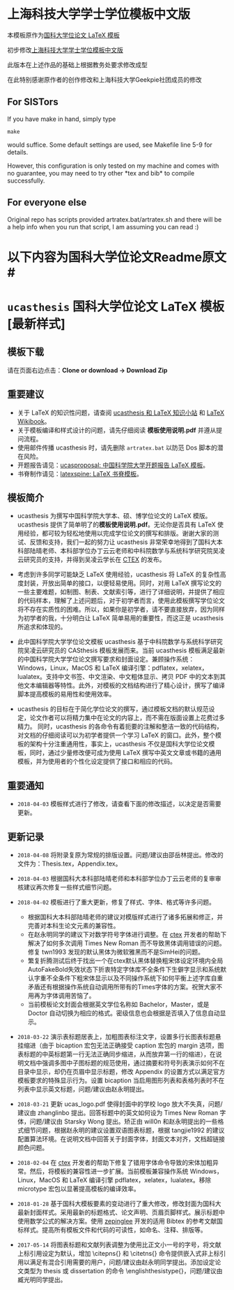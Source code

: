 # 上海科技大学学士学位模板中文版
  本模板原作为[国科大学位论文 LaTeX 模板](https://github.com/mohuangrui/ucasthesis) 

  初步修改[上海科技大学学士学位模板中文版](https://github.com/ShanghaitechGeekPie/ctexthesis)

  此版本在上述作品的基础上根据教务处要求修改成型

  在此特别感谢原作者的创作修改和上海科技大学Geekpie社团成员的修改

## For SISTors 

If you have make in hand, simply type

`make`

would suffice. Some default settings are used, see Makefile line 5-9 for details.

However, this configuration is only tested on my machine and comes with no guarantee, you may need to try other \*tex and bib\* to compile successfully.

## For everyone else

Original repo has scripts provided artratex.bat/artratex.sh and there will be a help info when you run that script, I am assuming you can read :)

# 以下内容为国科大学位论文Readme原文#

# `ucasthesis` 国科大学位论文 LaTeX 模板 [最新样式]

## 模板下载

请在页面右边点击：**Clone or download -> Download Zip**

## 重要建议

* 关于 LaTeX 的知识性问题，请查阅 [ucasthesis 和 LaTeX 知识小站](https://github.com/mohuangrui/ucasthesis/wiki) 和 [LaTeX Wikibook](https://en.wikibooks.org/wiki/LaTeX)。
* 关于模板编译和样式设计的问题，请先仔细阅读 **模板使用说明.pdf** 并遵从提问流程。
* 使用邮件传播 ucasthesis 时，请先删除 `artratex.bat` 以防范 Dos 脚本的潜在风险。
* 开题报告请见：[ucasproposal: 中国科学院大学开题报告 LaTeX 模板](https://github.com/mohuangrui/ucasproposal)。
* 书脊制作请见：[latexspine: LaTeX 书脊模板](https://github.com/mohuangrui/latexspine)。

## 模板简介

* ucasthesis 为撰写中国科学院大学本、硕、博学位论文的 LaTeX 模版。ucasthesis 提供了简单明了的**模板使用说明.pdf**。无论你是否具有 LaTeX 使用经验，都可较为轻松地使用以完成学位论文的撰写和排版。谢谢大家的测试、反馈和支持，我们一起的努力让 ucasthesis 非常荣幸地得到了国科大本科部陆晴老师、本科部学位办丁云云老师和中科院数学与系统科学研究院吴凌云研究员的支持，并得到吴凌云学长在 [CTEX](http://www.ctex.org/HomePage) 的发布。

* 考虑到许多同学可能缺乏 LaTeX 使用经验，ucasthesis 将 LaTeX 的复杂性高度封装，开放出简单的接口，以便轻易使用。同时，对用 LaTeX 撰写论文的一些主要难题，如制图、制表、文献索引等，进行了详细说明，并提供了相应的代码样本，理解了上述问题后，对于初学者而言，使用此模板撰写学位论文将不存在实质性的困难。所以，如果你是初学者，请不要直接放弃，因为同样为初学者的我，十分明白让 LaTeX 简单易用的重要性，而这正是 ucasthesis 所追求和体现的。

* 此中国科学院大学学位论文模板 ucasthesis 基于中科院数学与系统科学研究院吴凌云研究员的 CASthesis 模板发展而来。当前 ucasthesis 模板满足最新的中国科学院大学学位论文撰写要求和封面设定。兼顾操作系统：Windows，Linux，MacOS 和 LaTeX 编译引擎：pdflatex，xelatex，lualatex。支持中文书签、中文渲染、中文粗体显示、拷贝 PDF 中的文本到其他文本编辑器等特性。此外，对模板的文档结构进行了精心设计，撰写了编译脚本提高模板的易用性和使用效率。

* ucasthesis 的目标在于简化学位论文的撰写，通过模板文档的默认规范设定，论文作者可以将精力集中在论文的内容上，而不需在版面设置上花费过多精力。 同时，ucasthesis 的各命令有着扼要的注解和整洁一致的代码结构，对文档的仔细阅读可以为初学者提供一个学习 LaTeX 的窗口。此外，整个模板的架构十分注重通用性，事实上，ucasthesis 不仅是国科大学位论文模板，同时，通过少量修改便可成为使用 LaTeX 撰写中英文文章或书籍的通用模板，并为使用者的个性化设定提供了接口和相应的代码。

## 重要通知

* `2018-04-03` 模板样式进行了修改，请查看下面的修改描述，以决定是否需要更新。

## 更新记录

* `2018-04-08` 将附录复原为常规的排版设置。问题/建议由邵岳林提出。修改的文件为：Thesis.tex，Appendix.tex。

* `2018-04-03` 根据国科大本科部陆晴老师和本科部学位办丁云云老师的复审审核建议再次修复一些样式细节问题。

* `2018-04-02` 模板进行了重大更新，修复了样式、字体、格式等许多问题。

    * 根据国科大本科部陆晴老师的建议对模版样式进行了诸多拓展和修正，并完善对本科生论文元素的兼容性。
    * 在赵永明同学的建议下对数学符号字体进行调整。在 [ctex](https://github.com/CTeX-org/ctex-kit) 开发者的帮助下解决了如何多次调用 Times New Roman 而不导致黑体调用错误的问题。修复 twn1993 发现的默认黑体为微软雅黑而不是SimHei的问题。
    * 繁复折腾测试后终于找出一个在ctex默认黑体替换粗宋体设定环境内全局AutoFakeBold失效状态下折衷特定字体库不全条件下生僻字显示和系统默认字重不全条件下粗宋体显示以及不同操作系统下如何平衡上述字库自重矛盾还有根据操作系统自动调用所带有的Times字体的方案。祝贺大家不用再为字体调用苦恼了。
    * 当前模板论文封面会根据英文学位名称如 Bachelor，Master，或是 Doctor 自动切换为相应的格式。密级信息也会根据是否填入了信息自动显示。

* `2018-03-22` 演示表标题居表上，加粗图表标注文字，设置多行长图表标题悬挂缩进（由于 bicaption 宏包无法正确接受 caption 宏包的 margin 选项，图表标题的中英标题第一行无法正确同步缩进，从而放弃第一行的缩进），在说明文档中强调多图中子图标题的规范使用，通过摘要和符号列表演示如何不在目录中显示，却仍在页眉中显示标题，修改 Appendix 的设置方式以满足官方模板要求的特殊显示行为。设置 bicaption 当启用图形列表和表格列表时不在列表中显示英文标题，问题/建议由赵永明提出。

* `2018-03-21` 更新 ucas_logo.pdf 使得封面中的学校 logo 放大不失真，问题/建议由 zhanglinbo 提出。回答标题中的英文如何设为 Times New Roman 字体，问题/建议由 Starsky Wong 提出。矫正由 will0n 和赵永明提出的一些格式细节问题，根据赵永明的建议设置双语图表标题，根据 tangjie1992 的建议配置算法环境。在说明文档中回答关于封面字体，封面文本对齐，文档超链接颜色问题。

* `2018-02-04` 在 [ctex](https://github.com/CTeX-org/ctex-kit) 开发者的帮助下修复了错用字体命令导致的宋体加粗异常。然后，将模板的兼容性进一步扩展。当前模板兼容操作系统 Windows，Linux，MacOS 和 LaTeX 编译引擎 pdflatex，xelatex，lualatex。移除 microtype 宏包以显著提高模板的编译效率。

* `2018-01-28` 基于国科大模板要素的变动进行了重大修改，修改封面为国科大最新封面样式。采用最新的标题格式、论文声明、页眉页脚样式。展示标题中使用数学公式的解决方案。使用 [zepinglee](https://github.com/zepinglee/gbt7714-bibtex-style) 开发的适用 Bibtex 的参考文献国标样式。提高所有模板文件和代码的可读性，如命名、注释、排版等。

* `2017-05-14` 将图表标题和文献列表调整为使用比正文小一号的字号，将文献上标引用设定为默认，增加 \citepns{} 和 \citetns{} 命令提供嵌入式非上标引用以满足有混合引用需要的用户，问题/建议由赵永明同学提出。添加设定论文类型为 thesis 或 dissertation 的命令 \englishthesistype{}，问题/建议由臧光明同学提出。

